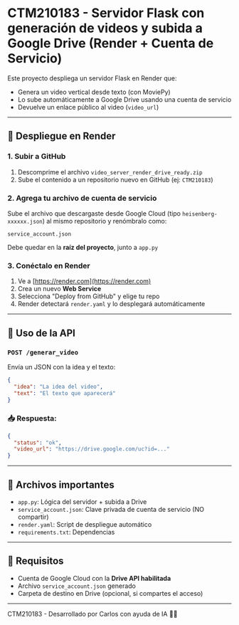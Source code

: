 # CTM210183 - Servidor Flask con generación de videos y subida a Google Drive (Render + Cuenta de Servicio)

Este proyecto despliega un servidor Flask en Render que:
- Genera un video vertical desde texto (con MoviePy)
- Lo sube automáticamente a Google Drive usando una cuenta de servicio
- Devuelve un enlace público al video (`video_url`)

---

## 🚀 Despliegue en Render

### 1. Subir a GitHub

1. Descomprime el archivo `video_server_render_drive_ready.zip`
2. Sube el contenido a un repositorio nuevo en GitHub (ej: `CTM210183`)

### 2. Agrega tu archivo de cuenta de servicio

Sube el archivo que descargaste desde Google Cloud (tipo `heisenberg-xxxxxx.json`) al mismo repositorio y renómbralo como:

```
service_account.json
```

Debe quedar en la **raíz del proyecto**, junto a `app.py`

### 3. Conéctalo en Render

1. Ve a [https://render.com](https://render.com)
2. Crea un nuevo **Web Service**
3. Selecciona "Deploy from GitHub" y elige tu repo
4. Render detectará `render.yaml` y lo desplegará automáticamente

---

## 🧪 Uso de la API

### `POST /generar_video`

Envía un JSON con la idea y el texto:

```json
{
  "idea": "La idea del video",
  "text": "El texto que aparecerá"
}
```

### 📥 Respuesta:

```json
{
  "status": "ok",
  "video_url": "https://drive.google.com/uc?id=..."
}
```

---

## 📂 Archivos importantes

- `app.py`: Lógica del servidor + subida a Drive
- `service_account.json`: Clave privada de cuenta de servicio (NO compartir)
- `render.yaml`: Script de despliegue automático
- `requirements.txt`: Dependencias

---

## 🛟 Requisitos

- Cuenta de Google Cloud con la **Drive API habilitada**
- Archivo `service_account.json` generado
- Carpeta de destino en Drive (opcional, si compartes el acceso)

---

CTM210183 - Desarrollado por Carlos con ayuda de IA 🧠🚀
